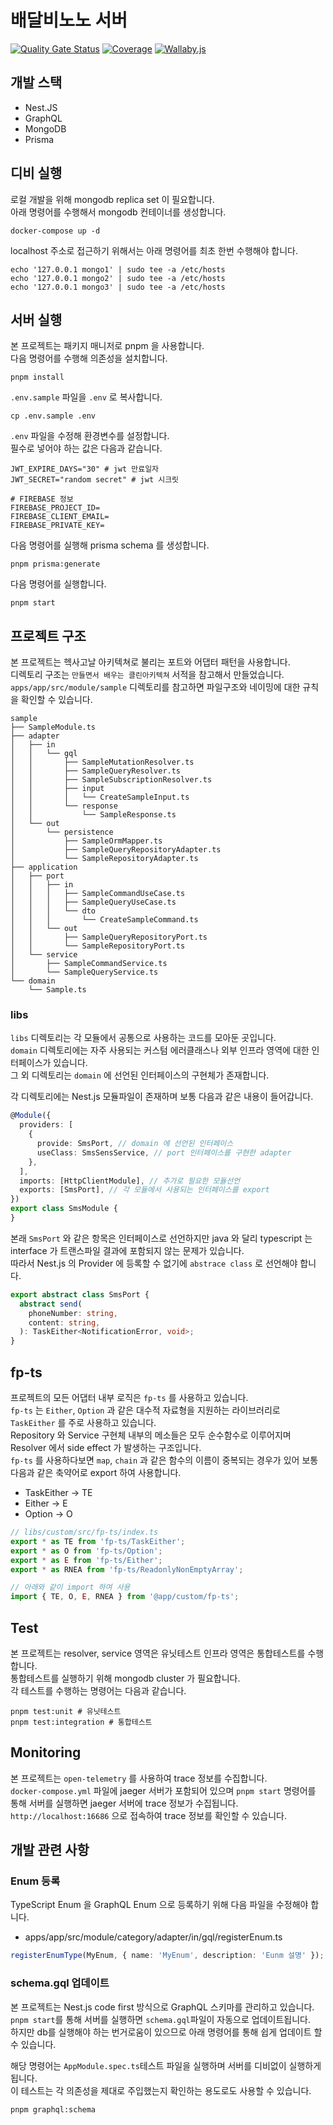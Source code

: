 # 배달비노노 서버

[![Quality Gate Status](https://sonarcloud.io/api/project_badges/measure?project=bae-no_bae-no-server&metric=alert_status)](https://sonarcloud.io/summary/new_code?id=bae-no_bae-no-server)
[![Coverage](https://sonarcloud.io/api/project_badges/measure?project=bae-no_bae-no-server&metric=coverage)](https://sonarcloud.io/summary/new_code?id=bae-no_bae-no-server)
[![Wallaby.js](https://img.shields.io/badge/wallaby.js-powered-blue.svg?style=flat&logo=github)](https://wallabyjs.com/oss/)

## 개발 스택

- Nest.JS
- GraphQL
- MongoDB
- Prisma

## 디비 실행

로컬 개발을 위해 mongodb replica set 이 필요합니다.  
아래 명령어를 수행해서 mongodb 컨테이너를 생성합니다.

```shell
docker-compose up -d
```

localhost 주소로 접근하기 위해서는 아래 명령어를 최초 한번 수행해야 합니다.

```shell
echo '127.0.0.1 mongo1' | sudo tee -a /etc/hosts
echo '127.0.0.1 mongo2' | sudo tee -a /etc/hosts
echo '127.0.0.1 mongo3' | sudo tee -a /etc/hosts
```

## 서버 실행

본 프로젝트는 패키지 매니저로 pnpm 을 사용합니다.  
다음 명령어를 수행해 의존성을 설치합니다.

```shell
pnpm install
```

`.env.sample` 파일을 `.env` 로 복사합니다.

```shell
cp .env.sample .env
```

`.env` 파일을 수정해 환경변수를 설정합니다.  
필수로 넣어야 하는 값은 다음과 같습니다.

```dotenv
JWT_EXPIRE_DAYS="30" # jwt 만료일자
JWT_SECRET="random secret" # jwt 시크릿

# FIREBASE 정보
FIREBASE_PROJECT_ID=
FIREBASE_CLIENT_EMAIL=
FIREBASE_PRIVATE_KEY=
```

다음 명령어를 실행해 prisma schema 를 생성합니다.

```shell
pnpm prisma:generate
```

다음 명령어를 실행합니다.

```shell
pnpm start
```

## 프로젝트 구조

본 프로젝트는 헥사고날 아키텍쳐로 불리는 포트와 어댑터 패턴을 사용합니다.  
디렉토리 구조는 `만들면서 배우는 클린아키텍쳐` 서적을 참고해서 만들었습니다.  
`apps/app/src/module/sample` 디렉토리를 참고하면 파일구조와 네이밍에 대한 규칙을 확인할 수 있습니다.

```text
sample
├── SampleModule.ts
├── adapter
│   ├── in
│   │   └── gql
│   │       ├── SampleMutationResolver.ts
│   │       ├── SampleQueryResolver.ts
│   │       ├── SampleSubscriptionResolver.ts
│   │       ├── input
│   │       │   └── CreateSampleInput.ts
│   │       └── response
│   │           └── SampleResponse.ts
│   └── out
│       └── persistence
│           ├── SampleOrmMapper.ts
│           ├── SampleQueryRepositoryAdapter.ts
│           └── SampleRepositoryAdapter.ts
├── application
│   ├── port
│   │   ├── in
│   │   │   ├── SampleCommandUseCase.ts
│   │   │   ├── SampleQueryUseCase.ts
│   │   │   └── dto
│   │   │       └── CreateSampleCommand.ts
│   │   └── out
│   │       ├── SampleQueryRepositoryPort.ts
│   │       └── SampleRepositoryPort.ts
│   └── service
│       ├── SampleCommandService.ts
│       └── SampleQueryService.ts
└── domain
    └── Sample.ts
```

### libs

`libs` 디렉토리는 각 모듈에서 공통으로 사용하는 코드를 모아둔 곳입니다.  
`domain` 디렉토리에는 자주 사용되는 커스텀 에러클래스나 외부 인프라 영역에 대한 인터페이스가 있습니다.  
그 외 디렉토리는 `domain` 에 선언된 인터페이스의 구현체가 존재합니다.

각 디렉토리에는 Nest.js 모듈파일이 존재하며 보통 다음과 같은 내용이 들어갑니다.

```typescript
@Module({
  providers: [
    {
      provide: SmsPort, // domain 에 선언된 인터페이스
      useClass: SmsSensService, // port 인터페이스를 구현한 adapter
    },
  ],
  imports: [HttpClientModule], // 추가로 필요한 모듈선언
  exports: [SmsPort], // 각 모듈에서 사용되는 인터페이스를 export
})
export class SmsModule {
}
```

본래 `SmsPort` 와 같은 항목은 인터페이스로 선언하지만 java 와 달리 typescript 는 interface 가 트랜스파일 결과에 포함되지 않는 문제가 있습니다.  
따라서 Nest.js 의 Provider 에 등록할 수 없기에 `abstrace class` 로 선언해야 합니다.

```typescript
export abstract class SmsPort {
  abstract send(
    phoneNumber: string,
    content: string,
  ): TaskEither<NotificationError, void>;
}
```

## fp-ts

프로젝트의 모든 어댑터 내부 로직은 `fp-ts` 를 사용하고 있습니다.  
`fp-ts` 는 `Either`, `Option` 과 같은 대수적 자료형을 지원하는 라이브러리로 `TaskEither` 를 주로 사용하고 있습니다.  
Repository 와 Service 구현체 내부의 메소들은 모두 순수함수로 이루어지며 Resolver 에서 side effect 가 발생하는 구조입니다.  
`fp-ts` 를 사용하다보면 `map`, `chain` 과 같은 함수의 이름이 중복되는 경우가 있어 보통 다음과 같은 축약어로 export 하여 사용합니다.

- TaskEither -> TE
- Either -> E
- Option -> O

```typescript
// libs/custom/src/fp-ts/index.ts
export * as TE from 'fp-ts/TaskEither';
export * as O from 'fp-ts/Option';
export * as E from 'fp-ts/Either';
export * as RNEA from 'fp-ts/ReadonlyNonEmptyArray';

// 아래와 같이 import 하여 사용
import { TE, O, E, RNEA } from '@app/custom/fp-ts';
```

## Test

본 프로젝트는 resolver, service 영역은 유닛테스트 인프라 영역은 통합테스트를 수행합니다.  
통합테스트를 실행하기 위해 mongodb cluster 가 필요합니다.  
각 테스트를 수행하는 명령어는 다음과 같습니다.

```shell
pnpm test:unit # 유닛테스트
pnpm test:integration # 통합테스트
```

## Monitoring

본 프로젝트는 `open-telemetry` 를 사용하여 trace 정보를 수집합니다.  
`docker-compose.yml` 파일에 jaeger 서버가 포함되어 있으며 `pnpm start` 명령어를 통해 서버를 실행하면 jaeger 서버에 trace 정보가 수집됩니다.  
`http://localhost:16686` 으로 접속하여 trace 정보를 확인할 수 있습니다.


## 개발 관련 사항

### Enum 등록

TypeScript Enum 을 GraphQL Enum 으로 등록하기 위해 다음 파일을 수정해야 합니다.

- apps/app/src/module/category/adapter/in/gql/registerEnum.ts

```typescript
registerEnumType(MyEnum, { name: 'MyEnum', description: 'Eunm 설명' });
```

### schema.gql 업데이트

본 프로젝트는 Nest.js code first 방식으로 GraphQL 스키마를 관리하고 있습니다.  
`pnpm start`를 통해 서버를 실행하면 `schema.gql`파일이 자동으로 업데이트됩니다.  
하지만 db를 실행해야 하는 번거로움이 있으므로 아래 명령어를 통해 쉽게 업데이트 할 수 있습니다.

해당 명령어는 `AppModule.spec.ts`테스트 파일을 실행하며 서버를 디비없이 실행하게 됩니다.  
이 테스트는 각 의존성을 제대로 주입했는지 확인하는 용도로도 사용할 수 있습니다.

```shell
pnpm graphql:schema
```
